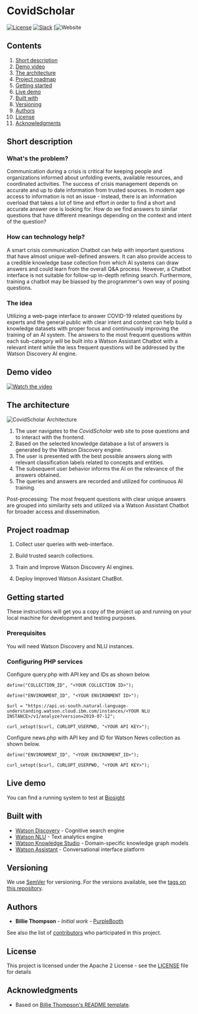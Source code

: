 # CovidScholar

[![License](https://img.shields.io/badge/License-Apache2-blue.svg)](https://www.apache.org/licenses/LICENSE-2.0) [![Slack](https://img.shields.io/badge/Join-Slack-blue)](https://callforcode.org/slack) [![Website](https://covid19scholar.herokuapp.com)

## Contents

1. [Short description](#short-description)
1. [Demo video](#demo-video)
1. [The architecture](#the-architecture)
1. [Project roadmap](#project-roadmap)
1. [Getting started](#getting-started)
1. [Live demo](#live-demo)
1. [Built with](#built-with)
1. [Versioning](#versioning)
1. [Authors](#authors)
1. [License](#license)
1. [Acknowledgments](#acknowledgments)

## Short description

### What's the problem?

Communication during a crisis is critical for keeping people and organizations informed about unfolding events, available resources, and coordinated activities. The success of crisis management depends on accurate and up to date information from trusted sources. In modern age access to information is not an issue - instead, there is an information overload that takes a lot of time and effort in order to find a short and accurate answer one is looking for. How do we find answers to similar questions that have different meanings depending on the context and intent of the question?

### How can technology help?

A smart crisis communication Chatbot can help with important questions that have almost unique well-defined answers. It can also provide access to a credible knowledge base collection from which AI systems can draw answers and could learn from the overall Q&A process. However, a Chatbot interface is not suitable for follow-up in-depth refining search. Furthermore, training a chatbot may be biassed by the programmer's own way of posing questions.

### The idea

Utilizing a web-page interface to answer COVID-19 related questions by experts and the general public with clear intent and context can help build a knowledge datasets with proper focus and continuously improving the training of an AI system. The answers to the most frequent questions within each sub-category will be built into a Watson Assistant Chatbot with a relevant intent while the less frequent questions will be addressed by the Watson Discovery AI engine.

## Demo video

[![Watch the video](https://github.com/datjandra/covidscholar/blob/master/mq2.jpg)](https://youtu.be/E4vbUMMKdAY)

## The architecture

![CovidScholar Architecture](https://github.com/datjandra/covidscholar/blob/master/CovidScholar%20Architecture.png)

1. The user navigates to the *CovidScholar* web site to pose questions and to interact with the frontend.
2. Based on the selected knowledge database a list of answers is generated by the Watson Discovery engine.
3. The user is presented with the best possible answers along with relevant classification labels related to concepts and entities.
4. The subsequent user behavior informs the AI on the relevance of the answers obtained.
5. The queries and answers are recorded and utilized for continuous AI training.


Post-processing: The most frequent questions with clear unique answers are grouped into similarity sets and utilized via a Watson Assistant Chatbot for broader access and dissemination.

## Project roadmap

1. Collect user queries with web-interface.

2. Build trusted search collections.

3. Train and Improve Watson Discovery AI engines.

4. Deploy Improved Watson Assistant ChatBot.


## Getting started

These instructions will get you a copy of the project up and running on your local machine for development and testing purposes.

### Prerequisites

You will need Watson Discovery and NLU instances.

### Configuring PHP services

Configure query.php with API key and IDs as shown below.

```
define("COLLECTION_ID", "<YOUR COLLECTION ID>");

define("ENVIRONMENT_ID", "<YOUR ENVIRONMENT ID>");

$url = "https://api.us-south.natural-language-understanding.watson.cloud.ibm.com/instances/<YOUR NLU INSTANCE>/v1/analyze?version=2019-07-12";

curl_setopt($curl, CURLOPT_USERPWD, "<YOUR API KEY>");
```

Configure news.php with API key and ID for Watson News collection as shown below.

```
define("ENVIRONMENT_ID", "<YOUR ENVIRONMENT_ID>");

curl_setopt($curl, CURLOPT_USERPWD, "<YOUR API KEY>");
```

## Live demo

You can find a running system to test at [Biosight](https://marketengine.parts/biosight)

## Built with

* [Watson Discovery](https://www.ibm.com/cloud/watson-discovery) - Cognitive search engine
* [Watson NLU](https://www.ibm.com/cloud/watson-natural-language-understanding) - Text analytics engine
* [Watson Knowledge Studio](https://www.ibm.com/cloud/watson-knowledge-studio) - Domain-specific knowledge graph models
* [Watson Assistant](https://www.ibm.com/cloud/watson-assistant-2/) - Conversational interface platform

## Versioning

We use [SemVer](http://semver.org/) for versioning. For the versions available, see the [tags on this repository](https://github.com/your/project/tags).

## Authors

* **Billie Thompson** - *Initial work* - [PurpleBooth](https://github.com/PurpleBooth)

See also the list of [contributors](https://github.com/Code-and-Response/Project-Sample/graphs/contributors) who participated in this project.

## License

This project is licensed under the Apache 2 License - see the [LICENSE](LICENSE) file for details

## Acknowledgments

* Based on [Billie Thompson's README template](https://gist.github.com/PurpleBooth/109311bb0361f32d87a2).

